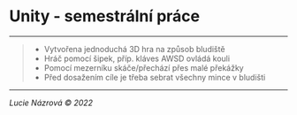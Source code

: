 # Unity - semestrální práce

---
 
> - Vytvořena jednoduchá 3D hra na způsob bludiště  
> - Hráč pomocí šipek, příp. kláves AWSD ovládá kouli
> - Pomocí mezerníku skáče/přechází přes malé překážky
> - Před dosažením cíle je třeba sebrat všechny mince v bludišti
 
---
_Lucie Názrová &copy; 2022_

